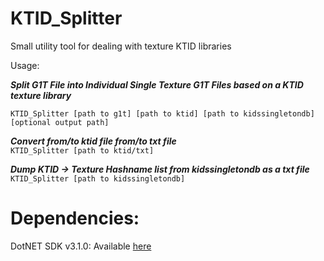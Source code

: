 # KTID_Splitter
Small utility tool for dealing with texture KTID libraries

Usage:

***Split G1T File into Individual Single Texture G1T Files based on a KTID texture library***  

```KTID_Splitter [path to g1t] [path to ktid] [path to kidssingletondb] [optional output path]```  
    

  
***Convert from/to ktid file from/to txt file***  
```KTID_Splitter [path to ktid/txt]```  
  
  
***Dump KTID -> Texture Hashname list from kidssingletondb as a txt file***  
```KTID_Splitter [path to kidssingletondb]```  

# Dependencies:
DotNET SDK v3.1.0: Available [here](https://dotnet.microsoft.com/en-us/download/dotnet/3.1)